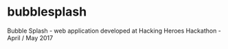 # bubblesplash
Bubble Splash - web application developed at Hacking Heroes Hackathon - April / May 2017
